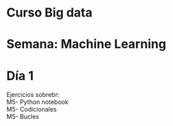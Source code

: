 # Curso Big data
# Semana: Machine Learning
# Día 1
Ejercicios sobrebr:<br> M5- Python notebook <br> M5- Codicionales <br> M5- Bucles
